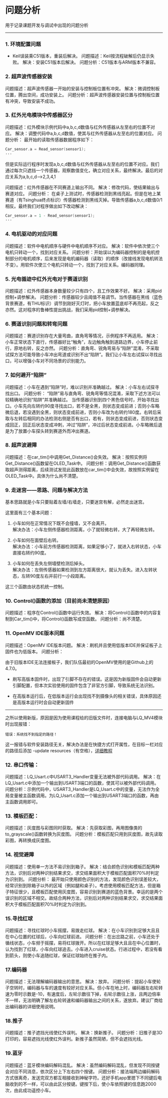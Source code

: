 # 问题分析

用于记录课题开发与调试中出现的问题分析

---

### 1. 环境配置问题
- Keil误装乘C51版本，重装后解决。
问题描述：Keil按流程破解后仍显示失败。
解决：安装C51版本后解决。
问题分析：C51版本与ARM版本不兼容。

### 2. 超声波传感器安装
问题描述：超声波传感器一开始的安装与控制板位置有冲突。
解决：微调控制板位置，腾出空间，成功安装上。
问题分析：超声波传感器安装位置与控制板位置有冲突，导致安装不成功。

### 3. 红外光电模块中传感器区分
问题描述：红外模块示例代码中a,b,c,d数值与红外传感器从左至右的位置不对应。
解决：调整代码中a,b,c,d数值，使其与红外传感器从左至右的位置对应。
问题分析：
最开始的读取传感器数据程序如下：
```c
Car_sensor.a = Read_sensor(sensor1);
···
```
但是实际运行程序时发现a,b,c,d数值与红外传感器从左至右的位置不对应。我们通过每次只遮挡一个传感器，观察数值变化，确立对应关系，最终解决。最后的对应关系为a,b,c,d-->2,3,4,1


问题描述：红外传感器在不同赛道上输出不同。
解决：修改代码，使结果输出与赛道对应。
问题分析：
在桌子上测试时，传感器检测到黑线亮起。但是在地上某赛道（有Tsinghua终点标识）传感器检测到黑线灭掉。导致传感器a,b,c,d数值0/1相反。最终我们对程序做出如下改动解决：
```c
Car_sensor.a = 1 - Read_sensor(sensor1); 
···
```
### 4. 电机驱动的对应问题
问题描述：软件中电机顺序与硬件中电机顺序不对应。
解决：软件中依次使三个电机只转动一个，找到对应关系。
问题分析：开始误以为编码器控制的是电机控制部分的电机顺序，后来发现是电机编码器（读取）的顺序（改接线发现电机转法不变）。用软件次使三个电机只转动一个，找到了对应关系。编码器同理。

### 5. 光电循迹中红外光电对于赛道识别
问题描述：红外传感器本身数量较少只有四个，且工作效果不好。
解决：采用pid控制+调参解决。
问题分析：传感器较少且阈值不易调节。当传感器在黑线（蓝色背景赛道，有THU标识）调节到刚好灭灯时，把小车放置蓝底却不再亮起，反之亦然。这对程序的鲁棒性提出挑战，我们采用pid控制+调参解决。

### 6. 赛道识别问题和转弯问题
问题描述：赛道识别存在大量弯曲，直角弯等情况，示例程序不再适用。
解决：小车正常状态下直行，传感器好比“触角”，左边触角触到道路边界，小车停止前行，原地右转，反之亦然。
问题分析：直角弯、锐角弯易与“陷阱”混淆，不采取试探方法可能导致小车冲出弯道或识别不出“陷阱”。我们让小车左右试探以寻找出口，可以增强小车对不同场景的识别能力。

### 7. 如何避开“陷阱”
问题描述：小车在遇到“陷阱”时，难以识别并准确越过。
解决：小车左右试探寻找出口。
问题分析：
“陷阱”易与直角弯、锐角弯等情况混淆，采取下述方法可以较精确地识别“陷阱”并准确越过。
当传感器识别到四个黑色信号时，开始寻找出口。小车先向左转约90度寻找出口，若不是全黑，则状态变成前进；否则小车略微后退，若没遇到全黑，则状态变成前进，否则小车改为右转约180度。右转后采取与左转后相同的办法检测右侧是否有出口，若有，则状态变成前进，否则状态变成回正，回正后状态变成冲刺，冲过“陷阱”，冲过后状态变成前进。小车略微后退是为了放置小车探头转到赛道外而冲出赛道。

### 8. 超声波避障
问题描述：在car_tim()中调用Get_Distance()会失效。
解决：按照实例将Get_Distance()函数留在OLED_Task中。
问题分析：调用Get_Distance()函数获取超声测得距离，后续测试发现此函数放在car_tim()中会失效，故按照实例留在OLED_Task中。具体为什么尚不清楚。

### 9. 走迷宫——思路、问题与解决方法
基本思路就是小车只要贴着左墙/右墙走，只要迷宫有解，必然走出迷宫。

这里面有三个基本问题：

1. 小车如何在正常情况下既不会撞墙，又不会离开。<br>
解决办法：小车左侧传感器检测距离，小了就轻微右转，大了再轻微左转。

2. 小车如何在面壁后右转。<br>
解决办法：小车前方传感器检测距离，如果足够小了，就进入右转状态，小车直接右转约90度。

3. 小车如何在丢失左侧墙壁检测后掉头。<br>
解决办法：左侧传感器如果检测到左方距离很大，就认为丢失。进入左转状态，左转90度左右并前行一小段距离。

这三个函数由状态机统一控制。

### 10. Control()函数的添加（目前尚未清楚原因）
问题描述：程序在Control()函数中运行失效。
解决：将Control()函数中的内容复制到Car_tim()中，将Control()函数写成空函数。
问题分析：尚不清楚。

### 11. OpenMV IDE版本问题
问题描述：OpenMV IDE版本问题。
解决：刷机并且使用低版本IDE并保证板子上固件也为低版本。
问题分析：

由于旧版本IDE无法连接板子，我们队伍最初的OpenMV使用的是Github上的4.7.0。

- 刷写高版本固件时，出现了引脚不存在的错误。这是因为新版固件会自动更新引脚配置，但本次实验使用的固件包含了非官方引脚，导致系统无法识别。

- 在高版本运行后，在低版本运行会出现找不到摄像头的相关错误，具体原因还是高版本运行时会自动更新固件

---
之所以使用新版，原因是因为使用课程给的旧版文件时，连接电脑与LQ_MV4模块时出现报错：
```
错误：系统找不到指定的路径！
```

这一报错与软件安装路径无关，解决办法是在快捷方式打开属性，在目标一栏对应的路径后添加 -update resources（有空格），[详细教程](https://blog.csdn.net/weixin_45479272/article/details/144615295?ops_request_misc=%257B%2522request%255Fid%2522%253A%2522602fee533f97966eac532088a73a2fb5%2522%252C%2522scm%2522%253A%252220140713.130102334..%2522%257D&request_id=602fee533f97966eac532088a73a2fb5&biz_id=0&utm_medium=distribute.pc_search_result.none-task-blog-2~all~sobaiduend~default-1-144615295-null-null.14)

### 12. 串口传输：
问题描述：LQ_Usart.c中USART3_Handler变量无法被外部代码调用。
解决：在LQ_Usart.c中添加一个输出到USART3端口的函数，使其可以被外部代码调用。
问题分析：示例代码中，USART3_Handler是LQ_Usart.c中的变量，无法作为全局变量被主函数调用。为LQ_Usart.c添加一个输出到USART3端口的函数，再由主函数调用即可。

### 13. 模板匹配：
问题描述：灰度图与彩图同时获取。
解决：先获取彩图，再用图像类的to_grayscale()函数转换为灰度图。
问题分析：模板匹配只用到灰度图，故先读取彩图，再转换成灰度图。


### 14. 视觉避障
问题描述：使用单一方法不易识别到箱子。
解决：结合颜色识别和模板匹配两种方法，识别后对两种识别结果求交，求交结果面积大于模板匹配面积70%时判定为识别到。
问题分析：
最开始只使用颜色识别的方法，发现颜色识别误差较大，经常识别到除箱子以外的区域（例如腿和桌子）。考虑使用模板匹配方法，但是箱子特征很少，且模板匹配使用灰度图，容易识别到赛道的蓝色背景。幸运的是两个误识别的区域不相交。故结合两种方法，识别后对两种识别结果求交，求交结果面积大于模板匹配面积70%时判定为识别到。

### 15.寻找红球
问题描述：寻找红球时小车摇摆，易拨走红球。
解决：在小车识别到足够大且且在中心位置的红球后，小车向红球前进。
问题分析：在出岔路之前，小车还处于循线状态，小车频于摇摆，易将红球拨开。所以在红球足够大且且在中心位置时，认为找到了红球，小车向红球追去。小车进入cruise状态。行进过程中，若没有看到箭头，则使小车追随红球，保证红球始终在推子内。

### 17.编码器
问题描述：无法理解编码器输出的意思。
解决：放弃。
问题分析：提起小车使轮子空转时，编码器与车的速度有较好对应关系。但小车在地上时，编码器左右轮转速为零时示数是-10，有速度后，左轮示数往下掉，右轮示数往上涨，且两边倍率不一样，无法明确了解左右轮转速和编码器输出之间的关系，遂放弃。建议厂商给出编码器的详细使用说明。

### 18.推子
问题描述：推子遮挡光线使红外误判。
解决：换新推子。
问题分析：旧推子是3D打印的，容易遮挡光线使红外误判。新推子虽然简陋，但不会遮挡光线。

### 19.蓝牙
问题描述：蓝牙模块编码解码混乱。
解决：虽然编码解码混乱，但发现不同按键会对应不同消息，依次区分上下左右四个按键。
问题分析：接法端两边编码解码方式很离奇，发送完双方都互相接收到神秘字符。还好手机app里摁下不同键后电脑收到的不一样，可以由此区分按键。键按下后，使小车依照键的信息跑2000次，由此成功遥控小车。